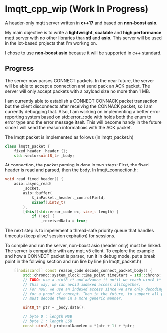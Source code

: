 # lmqtt_cpp_wip (Work In Progress)
A header-only mqtt server written in **c++17** and based on **non-boost asio**.

My main objective is to write a **lightweight**, **scalable** and **high performance** mqtt server with no other libraries than **stl** and **asio**.
This server will be used in the iot-based projects that I'm working on.

I chose to use **non-boost asio** because it will be supported in c++ standard.

## Progress
The server now parses CONNECT packets. In the near future, the server will be able to accept a connection and send pack an ACK packet.
The server will only accept packets with a payload size no more than 1 MB.

I am currently able to establish a CONNECT CONNACK packet transaction but the client disconnects after receiving the CONNACK packet, so I am currently debugging that. Also, I am working on implementing a better error reporting system based on std::error_code with holds both the enum to error type and the error message itself. This will become handy in the future since I will send the reason informations with the ACK packet.

The lmqtt packet is implemented as follows (in lmqtt_packet.h)
```cpp
class lmqtt_packet {
    fixed_header _header {};
    std::vector<uint8_t> _body;
```
At connection, the packet parsing is done in two steps: First, the fixed header is read and parsed, then the body.
In lmqtt_connection.h:
```cpp
void read_fixed_header() {
	asio::async_read(
		_socket,
		asio::buffer(
			&_inPacket._header._controlField,
			sizeof(uint8_t)
		),
		[this](std::error_code ec, size_t length) {
			if (!ec) {
				_receivedData = true;
```

The next step is to impelement a thread-safe priority queue that handles timeouts (keep alive/ session expiration) for sessions.

To compile and run the server, non-boost asio (header only) must be linked.
The server is compatible with any mqtt v5 client.
To explore the example and how a CONNECT packet is parsed, run it in debug mode, put a break point in the follwing section and run line by line (in lmqtt_packet.h)
```cpp
    [[nodiscard]] const reason_code decode_connect_packet_body() {
        std::chrono::system_clock::time_point timeStart = std::chrono::system_clock::now();
        // TODO: use a uint8_t* and advance it until we reach uint8_t* + body().size()
        // This way, we can avoid indexed access alltogether.
        // For now, we use an indexed access since we are only decoding CONNECT packet
        // for a proof of concept. Then in the future, to support all packet types, we
        // must decode them in a more generic manner.

        uint8_t* ptr = _body.data();

        // byte 0 : length MSB
        // byte 1 : length LSB
        const uint8_t protocolNameLen = *(ptr + 1) + *ptr;
```

